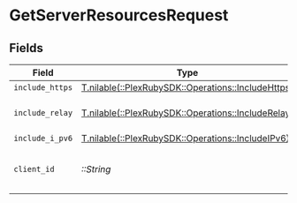 # GetServerResourcesRequest


## Fields

| Field                                                                                                              | Type                                                                                                               | Required                                                                                                           | Description                                                                                                        | Example                                                                                                            |
| ------------------------------------------------------------------------------------------------------------------ | ------------------------------------------------------------------------------------------------------------------ | ------------------------------------------------------------------------------------------------------------------ | ------------------------------------------------------------------------------------------------------------------ | ------------------------------------------------------------------------------------------------------------------ |
| `include_https`                                                                                                    | [T.nilable(::PlexRubySDK::Operations::IncludeHttps)](../../models/operations/includehttps.md)                      | :heavy_minus_sign:                                                                                                 | Include Https entries in the results                                                                               | 1                                                                                                                  |
| `include_relay`                                                                                                    | [T.nilable(::PlexRubySDK::Operations::IncludeRelay)](../../models/operations/includerelay.md)                      | :heavy_minus_sign:                                                                                                 | Include Relay addresses in the results <br/>E.g: https://10-0-0-25.bbf8e10c7fa20447cacee74cd9914cde.plex.direct:32400<br/> | 1                                                                                                                  |
| `include_i_pv6`                                                                                                    | [T.nilable(::PlexRubySDK::Operations::IncludeIPv6)](../../models/operations/includeipv6.md)                        | :heavy_minus_sign:                                                                                                 | Include IPv6 entries in the results                                                                                | 1                                                                                                                  |
| `client_id`                                                                                                        | *::String*                                                                                                         | :heavy_check_mark:                                                                                                 | An opaque identifier unique to the client (UUID, serial number, or other unique device ID)                         | 3381b62b-9ab7-4e37-827b-203e9809eb58                                                                               |